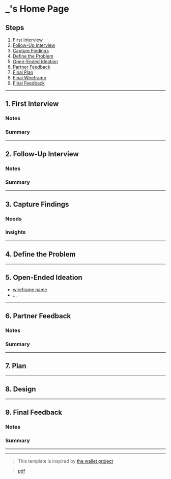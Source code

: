 # \_'s Home Page

<!-- introduce your interviewee -->

## Steps

1. [First Interview](#1-first-interview)
2. [Follow-Up Interview](#2-follow-up-interview)
3. [Capture Findings](#3-consolidate-findings)
4. [Define the Problem](#4-define-the-problem)
5. [Open-Ended Ideation](#5-ideation)
6. [Partner Feedback](#6-partner-feedback)
7. [Final Plan](#7-final-plan)
8. [Final Wireframe](#8-final-wireframe)
9. [Final Feedback](#9-final-feedback)

---

## 1. First Interview

<!--
  Take some time getting to know your partner and their ambitions. Ask questions about:

  - Their background (Professional, programming, personal)
  - Their ambitions (Professional, programming, personal)
  - Outside interests (For tying into a personal statement)
  - And much more ... listen to your partner and ask questions about what they tell you.

  The best way to do your interview is with a lot of `why?`.
  Try to always use their answer in your next question, this makes sure you understand what they said.

  Start your interview with one or two open-ended questions and follow up with a lot of `why?`, this gives your partner the chance to really explain themselves instead of just answering your questions. You might find that they even learn something about themselves!
-->

### Notes

<!-- Notes you took during the interview. -->

### Summary

<!-- Consolidate your notes into a few sentences. Do your best to express what your partner was trying to say, not what you learned from them. -->

---

## 2. Follow-Up Interview

<!--
  In this follow up interview you will present to your partner a summary of your first interview. You will do your best effort to understand, rephrase, and communicate your partners needs back to them. Take this chance to listen for their feedback on how well you understand their situation. Update your notes accordingly
-->

### Notes

### Summary

---

## 3. Capture Findings

<!-- Take some time to consolidate & summarize what you learned in the previous two interviews. -->

### Needs

<!-- What exactly does your partner need from their home page? Are they looking for collaborators? A job?Learning opportunities? Or something you never expected? -->

### Insights

<!-- New learnings about your partner to use in your design -->

---

## 4. Define the Problem

<!--
  In your own words describe:

  - Why does your partner need this home page?
  - How do they want to be represented?
  - Who do they want to visit their page?
  - What do they want different visitors to see them?

  A useful format:

  - _partner's name_ needs a way to _?_.
    - Unexpectedly, in their world, _?_.
-->

---

## 5. Open-Ended Ideation

<!--
  Sketch up a few wireframes for your partner's home page with no regard for your their programming ability, time constraints, technical constraints, or any other practical considerations.
  How are the designs different? How does each one serve your partner differently?
-->

- [wireframe name]()
- ...

---

## 6. Partner Feedback

<!-- Discuss your ideas with your partner. lots of `why?`. -->

### Notes

### Summary

---

## 7. Plan

<!-- With your partner, come up with a Backlog and Wireframe for their Home page -->

---

## 8. Design

<!-- Propose an Atomic Design for your partner's home page. This could include a color palate, button designs, icons, ... -->

---

## 9. Final Feedback

<!--
  The Design Process is never finished!

  After you've finished the Plan & Design ask your partner for feedback. In a professional setting this would be the beginning of a whole new development cycle.
-->

### Notes

### Summary

---

---

> This template is inspired by
> [the wallet project](https://dschool-old.stanford.edu/sandbox/groups/designresources/wiki/4dbb2/attachments/e1005/TheWalletProjectB%26W2012.pdf?sessionID=8af88fee76ecd1fb7879c915073461486c425622)

> [pdf](https://hci.stanford.edu/dschool/resources/wallet/Wallet%20Facilitators%20Guide.pdf)
